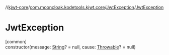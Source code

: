 //[kjwt-core](../../../index.md)/[com.mooncloak.kodetools.kjwt.core](../index.md)/[JwtException](index.md)/[JwtException](-jwt-exception.md)

# JwtException

[common]\
constructor(message: [String](https://kotlinlang.org/api/latest/jvm/stdlib/kotlin/-string/index.html)? = null, cause: [Throwable](https://kotlinlang.org/api/latest/jvm/stdlib/kotlin/-throwable/index.html)? = null)

